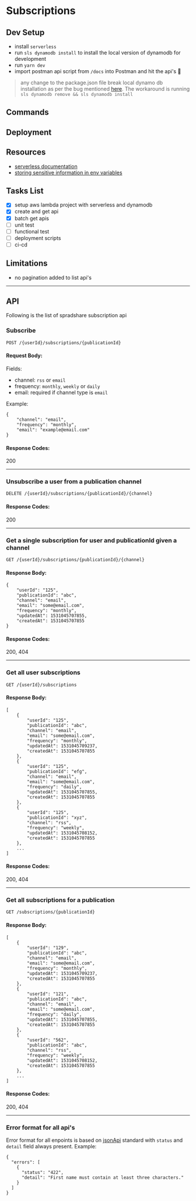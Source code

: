 # Subscriptions

## Dev Setup
* install `serverless`
* run `sls dynamodb install` to install the local version of dynamodb for development
* run `yarn dev`
* import postman api script from `/docs` into Postman and hit the api's 🍻
> any change to the package.json file break local dynamo db installation as per the bug mentioned [here](https://github.com/99xt/serverless-dynamodb-local/issues/127). The workaround is running `sls dynamodb remove && sls dynamodb install`

## Commands

## Deployment

## Resources
* [serverless documentation](https://serverless.com/)
* [storing sensitive information in env variables](https://docs.aws.amazon.com/lambda/latest/dg/tutorial-env_console.html)

## Tasks List
* [x] setup aws lambda project with serverless and dynamodb
* [x] create and get api
* [x] batch get apis
* [ ] unit test 
* [ ] functional test
* [ ] deployment scripts
* [ ] ci-cd

## Limitations
* no pagination added to list api's

--------------------------------------

## API
Following is the list of spradshare subscription api


### Subscribe
`POST /{userId}/subscriptions/{publicationId}`

#### Request Body:
Fields:
* channel: `rss` or `email`
* frequency: `monthly`, `weekly` or `daily`
* email: required if channel type is `email`

Example:
```
{
	"channel": "email",
	"frequency": "monthly",
	"email": "example@email.com"
}
```

#### Response Codes:
200

-----------

### Unsubscribe a user from a publication channel
`DELETE /{userId}/subscriptions/{publicationId}/{channel}`

#### Response Codes:
200

-----------

### Get a single subscription for user and publicationId given a channel
`GET /{userId}/subscriptions/{publicationId}/{channel}`

#### Response Body:
```
{
    "userId": "125",
    "publicationId": "abc",
    "channel": "email",
    "email": "some@email.com",
    "frequency": "monthly",
    "updatedAt": 1531045707855,
    "createdAt": 1531045707855
}
```

#### Response Codes:
200, 404

-----------

### Get all user subscriptions
`GET /{userId}/subscriptions`

#### Response Body:
```
[
    {
        "userId": "125",
        "publicationId": "abc",
        "channel": "email",
        "email": "some@email.com",
        "frequency": "monthly",
        "updatedAt": 1531045709237,
        "createdAt": 1531045707855
    },
    {
        "userId": "125",
        "publicationId": "efg",
        "channel": "email",
        "email": "some@email.com",
        "frequency": "daily",
        "updatedAt": 1531045707855,
        "createdAt": 1531045707855
    },
    {
        "userId": "125",
        "publicationId": "xyz",
        "channel": "rss",
        "frequency": "weekly",
        "updatedAt": 1531045708152,
        "createdAt": 1531045707855
    },
    ...
]
```

#### Response Codes:
200, 404

-----------

### Get all subscriptions for a publication
`GET /subscriptions/{publicationId}`

#### Response Body:
```
[
    {
        "userId": "129",
        "publicationId": "abc",
        "channel": "email",
        "email": "some@email.com",
        "frequency": "monthly",
        "updatedAt": 1531045709237,
        "createdAt": 1531045707855
    },
    {
        "userId": "121",
        "publicationId": "abc",
        "channel": "email",
        "email": "some@email.com",
        "frequency": "daily",
        "updatedAt": 1531045707855,
        "createdAt": 1531045707855
    },
    {
        "userId": "562",
        "publicationId": "abc",
        "channel": "rss",
        "frequency": "weekly",
        "updatedAt": 1531045708152,
        "createdAt": 1531045707855
    },
    ...
]
```

#### Response Codes:
200, 404

-----------

### Error format for all api's
Error format for all enpoints is based on [jsonApi](http://jsonapi.org/examples/#error-objects-basics) standard with `status` and `detail` field always present.
Example:
```
{
  "errors": [
    {
      "status": "422",
      "detail": "First name must contain at least three characters."
    }
  ]
}
```
